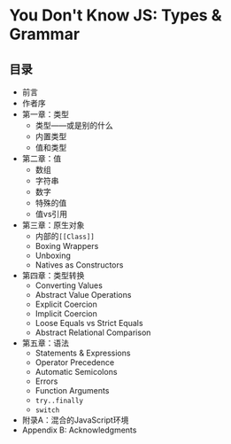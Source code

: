 # You Don't Know JS: Types & Grammar

## 目录

* 前言
* 作者序
* 第一章：类型
	* 类型——或是别的什么
	* 内置类型
	* 值和类型
* 第二章：值
	* 数组
	* 字符串
	* 数字
	* 特殊的值
	* 值vs引用
* 第三章：原生对象
	* 内部的`[[Class]]`
	* Boxing Wrappers
	* Unboxing
	* Natives as Constructors
* 第四章：类型转换
	* Converting Values
	* Abstract Value Operations
	* Explicit Coercion
	* Implicit Coercion
	* Loose Equals vs Strict Equals
	* Abstract Relational Comparison
* 第五章：语法
	* Statements & Expressions
	* Operator Precedence
	* Automatic Semicolons
	* Errors
	* Function Arguments
	* `try..finally`
	* `switch`
* 附录A：混合的JavaScript环境
* Appendix B: Acknowledgments

